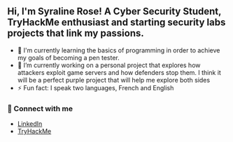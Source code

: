 ## Hi, I'm Syraline Rose! A Cyber Security Student, TryHackMe enthusiast and starting security labs projects that link my passions.

- 🌱 I'm currently learning the basics of programming in order to achieve my goals of becoming a pen tester.
- 🔭 I’m currently working on a personal project that explores how attackers exploit game servers and how defenders stop them. I think it will be a perfect purple project that will help me explore both sides
- ⚡ Fun fact: I speak two languages, French and English

### 🔗 Connect with me  
- [LinkedIn](https://linkedin.com/in/syralinerose)  
- [TryHackMe](https://tryhackme.com/p/SyralineRose)  
